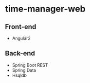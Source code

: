 # time-manager-web

## Front-end 
- Angular2

## Back-end 
- Spring Boot REST
- Spring Data
- Hsqldb